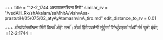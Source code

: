 +++
title = "12-2_1744 अत्यायातमश्विना तिरो"
similar_rv = "/vedAH_Rk/shAkalam/saMhitA/vishvAsa-prastutiH/05/075/02_atyAyAtamashvinA_tiro.md"
edit_distance_to_rv = 0.01

+++
अ꣣त्या꣡या꣢तमश्विना ति꣣रो꣡ विश्वा꣢꣯ अ꣣ह꣡ꣳ सना꣢꣯। द꣢स्रा꣣ हि꣡र꣢ण्यवर्तनी꣣ सु꣡षु꣢म्णा꣣ सि꣡न्धु꣢वाहसा꣣ मा꣢ध्वी꣣ म꣡म꣢ श्रुत꣣ꣳ ह꣡व꣢म् ॥ 12-2:1744 ॥

<div class="js_include " url="/vedAH_Rk/shAkalam/saMhitA/vishvAsa-prastutiH/05/075/02_atyAyAtamashvinA_tiro.md"  newLevelForH1="2" title="विश्वास-शाकल-प्रस्तुतिः"  > </div>